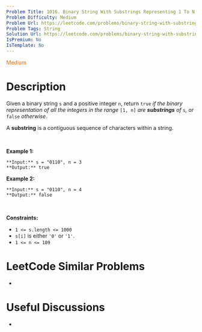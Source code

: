 ```yaml
---
Problem Title: 1016. Binary String With Substrings Representing 1 To N
Problem Difficulty: Medium
Problem Url: https://leetcode.com/problems/binary-string-with-substrings-representing-1-to-n/
Problem Tags: String
Solution Url: https://leetcode.com/problems/binary-string-with-substrings-representing-1-to-n/solution/
IsPremium: No
IsTemplate: No
---
```


<span style="color: rgb(239, 108, 0);">Medium</span>

# Description

Given a binary string `s` and a positive integer `n`, return `true` *if the binary representation of all the integers in the range* `[1, n]` *are **substrings** of* `s`*, or* `false` *otherwise*.


A **substring** is a contiguous sequence of characters within a string.


 


**Example 1:**



```
**Input:** s = "0110", n = 3
**Output:** true

```
**Example 2:**



```
**Input:** s = "0110", n = 4
**Output:** false

```

 


**Constraints:**


* `1 <= s.length <= 1000`
* `s[i]` is either `'0'` or `'1'`.
* `1 <= n <= 109`




# LeetCode Similar Problems

- []()

# Useful Discussions

- []()
